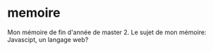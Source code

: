memoire
=======

Mon mémoire de fin d'année de master 2. Le sujet de mon mémoire: Javascipt, un langage web?